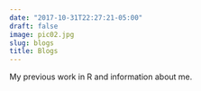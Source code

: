 ```yaml
---
date: "2017-10-31T22:27:21-05:00"
draft: false
image: pic02.jpg
slug: blogs
title: Blogs
---
```


My previous work in R and information about me.